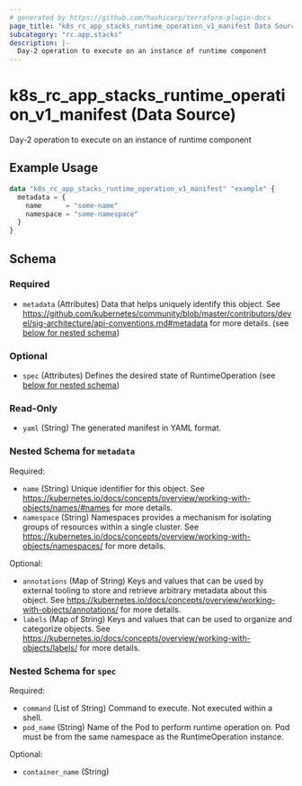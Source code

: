 ```yaml
---
# generated by https://github.com/hashicorp/terraform-plugin-docs
page_title: "k8s_rc_app_stacks_runtime_operation_v1_manifest Data Source - terraform-provider-k8s"
subcategory: "rc.app.stacks"
description: |-
  Day-2 operation to execute on an instance of runtime component
---
```


# k8s_rc_app_stacks_runtime_operation_v1_manifest (Data Source)

Day-2 operation to execute on an instance of runtime component

## Example Usage

```terraform
data "k8s_rc_app_stacks_runtime_operation_v1_manifest" "example" {
  metadata = {
    name      = "some-name"
    namespace = "some-namespace"
  }
}
```

<!-- schema generated by tfplugindocs -->
## Schema

### Required

- `metadata` (Attributes) Data that helps uniquely identify this object. See https://github.com/kubernetes/community/blob/master/contributors/devel/sig-architecture/api-conventions.md#metadata for more details. (see [below for nested schema](#nestedatt--metadata))

### Optional

- `spec` (Attributes) Defines the desired state of RuntimeOperation (see [below for nested schema](#nestedatt--spec))

### Read-Only

- `yaml` (String) The generated manifest in YAML format.

<a id="nestedatt--metadata"></a>
### Nested Schema for `metadata`

Required:

- `name` (String) Unique identifier for this object. See https://kubernetes.io/docs/concepts/overview/working-with-objects/names/#names for more details.
- `namespace` (String) Namespaces provides a mechanism for isolating groups of resources within a single cluster. See https://kubernetes.io/docs/concepts/overview/working-with-objects/namespaces/ for more details.

Optional:

- `annotations` (Map of String) Keys and values that can be used by external tooling to store and retrieve arbitrary metadata about this object. See https://kubernetes.io/docs/concepts/overview/working-with-objects/annotations/ for more details.
- `labels` (Map of String) Keys and values that can be used to organize and categorize objects. See https://kubernetes.io/docs/concepts/overview/working-with-objects/labels/ for more details.


<a id="nestedatt--spec"></a>
### Nested Schema for `spec`

Required:

- `command` (List of String) Command to execute. Not executed within a shell.
- `pod_name` (String) Name of the Pod to perform runtime operation on. Pod must be from the same namespace as the RuntimeOperation instance.

Optional:

- `container_name` (String)
